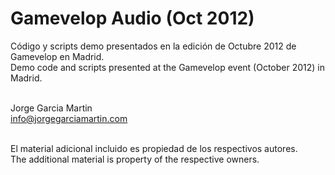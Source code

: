Gamevelop Audio (Oct 2012)
=================

Código y scripts demo presentados en la edición de Octubre 2012 de Gamevelop en Madrid. <br>
Demo code and scripts presented at the Gamevelop event (October 2012) in Madrid.<br><br>

Jorge Garcia Martin <br>
info@jorgegarciamartin.com<br><br>

El material adicional incluido es propiedad de los respectivos autores.<br>
The additional material is property of the respective owners.<br>

